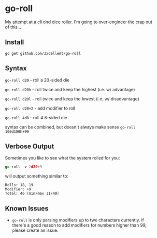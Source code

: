 # go-roll
My attempt at a cli dnd dice roller.  I'm going to over-engineer the crap out of this...

## Install
```
go get github.com/3xcellent/go-roll
```

## Syntax
`go-roll d20` - roll a 20-sided die

`go-roll d20h` - roll twice and keep the highest (i.e. w/ advantage) 

`go-roll d20l` - roll twice and keep the lowest (i.e. w/ disadvantage)

`go-roll d20+2` - add modifier to roll

`go-roll 4d8` - roll 4 8-sided die 

syntax can be combined, but doesn't always make sense `go-roll 100d100h+99`

## Verbose Output
Sometimes you like to see what the system rolled for you:
```go
go-roll -v 2d20+9
```

will output something similar to:
```                                                                                                                                                                                                                                                                       ✔  713  08:37:11
Rolls: 18, 19
Modifier: +9
Total: 46 (min/max 11/49)
```

## Known Issues
* `go-roll` is only parsing modifiers up to two characters currently.  If there's a good reason to add modifiers for numbers higher than 99, please create an issue.